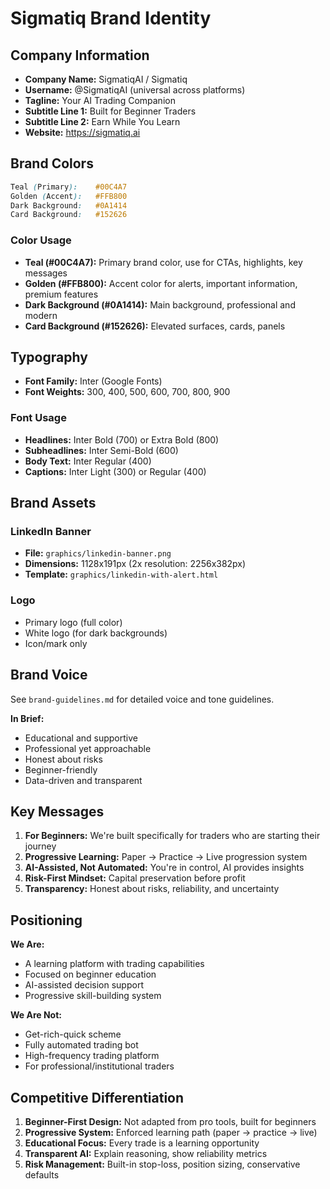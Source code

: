 # Sigmatiq Brand Identity

## Company Information

- **Company Name:** SigmatiqAI / Sigmatiq
- **Username:** @SigmatiqAI (universal across platforms)
- **Tagline:** Your AI Trading Companion
- **Subtitle Line 1:** Built for Beginner Traders
- **Subtitle Line 2:** Earn While You Learn
- **Website:** https://sigmatiq.ai

## Brand Colors

```css
Teal (Primary):    #00C4A7
Golden (Accent):   #FFB800
Dark Background:   #0A1414
Card Background:   #152626
```

### Color Usage
- **Teal (#00C4A7):** Primary brand color, use for CTAs, highlights, key messages
- **Golden (#FFB800):** Accent color for alerts, important information, premium features
- **Dark Background (#0A1414):** Main background, professional and modern
- **Card Background (#152626):** Elevated surfaces, cards, panels

## Typography

- **Font Family:** Inter (Google Fonts)
- **Font Weights:** 300, 400, 500, 600, 700, 800, 900

### Font Usage
- **Headlines:** Inter Bold (700) or Extra Bold (800)
- **Subheadlines:** Inter Semi-Bold (600)
- **Body Text:** Inter Regular (400)
- **Captions:** Inter Light (300) or Regular (400)

## Brand Assets

### LinkedIn Banner
- **File:** `graphics/linkedin-banner.png`
- **Dimensions:** 1128x191px (2x resolution: 2256x382px)
- **Template:** `graphics/linkedin-with-alert.html`

### Logo
- Primary logo (full color)
- White logo (for dark backgrounds)
- Icon/mark only

## Brand Voice

See `brand-guidelines.md` for detailed voice and tone guidelines.

**In Brief:**
- Educational and supportive
- Professional yet approachable
- Honest about risks
- Beginner-friendly
- Data-driven and transparent

## Key Messages

1. **For Beginners:** We're built specifically for traders who are starting their journey
2. **Progressive Learning:** Paper → Practice → Live progression system
3. **AI-Assisted, Not Automated:** You're in control, AI provides insights
4. **Risk-First Mindset:** Capital preservation before profit
5. **Transparency:** Honest about risks, reliability, and uncertainty

## Positioning

**We Are:**
- A learning platform with trading capabilities
- Focused on beginner education
- AI-assisted decision support
- Progressive skill-building system

**We Are Not:**
- Get-rich-quick scheme
- Fully automated trading bot
- High-frequency trading platform
- For professional/institutional traders

## Competitive Differentiation

1. **Beginner-First Design:** Not adapted from pro tools, built for beginners
2. **Progressive System:** Enforced learning path (paper → practice → live)
3. **Educational Focus:** Every trade is a learning opportunity
4. **Transparent AI:** Explain reasoning, show reliability metrics
5. **Risk Management:** Built-in stop-loss, position sizing, conservative defaults
